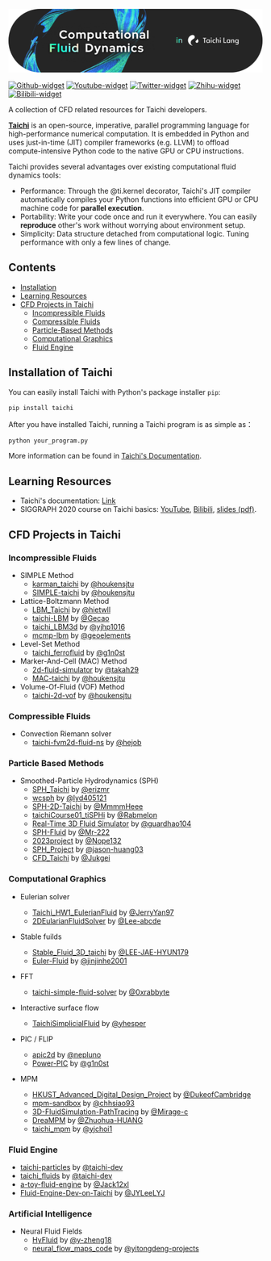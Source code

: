 
![banner](./images/banner.png)

[![Github-widget](https://img.shields.io/github/stars/taichi-dev/taichi?label=Taichi-lang&style=social)](https://github.com/taichi-dev/taichi)
[![Youtube-widget](https://img.shields.io/youtube/channel/views/UCu-k1Wglo9Ll_o2j5Bxl4cw?label=Taichi%20Graphics&style=social)](https://www.youtube.com/channel/UCu-k1Wglo9Ll_o2j5Bxl4cw)
[![Twitter-widget](https://img.shields.io/twitter/follow/taichigraphics?style=social)](https://twitter.com/taichigraphics)
[![Zhihu-widget](https://img.shields.io/badge/%E7%9F%A5%E4%B9%8E-view-blue)](https://www.zhihu.com/org/tai-ji-tu-xing)
[![Bilibili-widget](https://img.shields.io/badge/Bilibili-view-blue)](https://space.bilibili.com/1779922645)

A collection of CFD related resources for Taichi developers.

[**Taichi**](https://github.com/taichi-dev/taichi) is an open-source, imperative, parallel programming language for high-performance numerical computation. It is embedded in Python and uses just-in-time (JIT) compiler frameworks (e.g. LLVM) to offload compute-intensive Python code to the native GPU or CPU instructions.

Taichi provides several advantages over existing computational fluid dynamics tools:
- Performance: Through the @ti.kernel decorator, Taichi's JIT compiler automatically compiles your Python functions into efficient GPU or CPU machine code for **parallel execution**.
- Portability: Write your code once and run it everywhere. You can easily **reproduce** other's work without worrying about environment setup.
- Simplicity: Data structure detached from computational logic. Tuning performance with only a few lines of change.

## Contents
- [Installation](#installation-of-taichi)
- [Learning Resources](#learning-resources)
- [CFD Projects in Taichi](#cfd-projects-in-taichi)
  - [Incompressible Fluids](#incompressible-fluids)
  - [Compressible Fluids](#compressible-fluids)
  - [Particle-Based Methods](#particle-based-methods)
  - [Computational Graphics](#computational-graphics)
  - [Fluid Engine](#fluid-engine)

## Installation of Taichi
You can easily install Taichi with Python's package installer `pip`:

```bash
pip install taichi
```

After you have installed Taichi, running a Taichi program is as simple as：
```bash
python your_program.py
```

More information can be found in [Taichi's Documentation](https://docs.taichi.graphics/).

## Learning Resources
- Taichi's documentation: [Link](https://docs.taichi.graphics/)
- SIGGRAPH 2020 course on Taichi basics: [YouTube](https://youtu.be/Y0-76n3aZFA), [Bilibili](https://www.bilibili.com/video/BV1kA411n7jk/), [slides (pdf)](https://yuanming.taichi.graphics/publication/2020-taichi-tutorial/taichi-tutorial.pdf).


## CFD Projects in Taichi

### Incompressible Fluids ###

- SIMPLE Method
  - [karman_taichi](https://github.com/houkensjtu/karman_taichi) by [@houkensjtu](https://github.com/houkensjtu)
  - [SIMPLE-taichi](https://github.com/houkensjtu/SIMPLE-taichi) by [@houkensjtu](https://github.com/houkensjtu)
- Lattice-Boltzmann Method
  - [LBM_Taichi](https://github.com/hietwll/LBM_Taichi) by [@hietwll](https://github.com/hietwll)
  - [taichi-LBM](https://github.com/GeCao/taichi-LBM) by [@Gecao](https://github.com/GeCao)
  - [taichi_LBM3d](https://github.com/yjhp1016/taichi_LBM3D) by [@yjhp1016](https://github.com/yjhp1016)
  - [mcmp-lbm](https://github.com/geoelements/mcmp-lbm) by [@geoelements](https://github.com/geoelements/)
- Level-Set Method
  - [taichi_ferrofluid](https://github.com/g1n0st/taichi_ferrofluid) by [@g1n0st](https://github.com/g1n0st)
- Marker-And-Cell (MAC) Method
  - [2d-fluid-simulator](https://github.com/takah29/2d-fluid-simulator) by [@takah29](https://github.com/takah29)
  - [MAC-taichi](https://github.com/houkensjtu/MAC-taichi) by [@houkensjtu](https://github.com/houkensjtu)
- Volume-Of-Fluid (VOF) Method
  - [taichi-2d-vof](https://github.com/houkensjtu/taichi-2d-vof) by [@houkensjtu](https://github.com/houkensjtu)
  

### Compressible Fluids ###

- Convection Riemann solver
  - [taichi-fvm2d-fluid-ns](https://github.com/hejob/taichi-fvm2d-fluid-ns) by [@hejob](https://github.com/hejob)


### Particle Based Methods ###

- Smoothed-Particle Hydrodynamics (SPH) 
  - [SPH_Taichi](https://github.com/erizmr/SPH_Taichi) by [@erizmr](https://github.com/erizmr)
  - [wcsph](https://github.com/lyd405121/wcsph) by [@lyd405121](https://github.com/lyd405121)
  - [SPH-2D-Taichi](https://github.com/MmmmHeee/SPH-2D-Taichi) by [@MmmmHeee](https://github.com/MmmmHeee)
  - [taichiCourse01_tiSPHi](https://github.com/Rabmelon/taichiCourse01_tiSPHi) by [@Rabmelon](https://github.com/Rabmelon)
  - [Real-Time 3D Fluid Simulator](https://github.com/guardhao104/3DFluidSimulator) by [@guardhao104](https://github.com/guardhao104)
  - [SPH-Fluid](https://github.com/Mr-222/SPH-Fluid) by [@Mr-222](https://github.com/Mr-222/)
  - [2023project](https://github.com/Nope132/2023project) by [@Nope132](https://github.com/Nope132/)
  - [SPH_Project](https://github.com/jason-huang03/SPH_Project) by [@jason-huang03](https://github.com/jason-huang03/)
  - [CFD_Taichi](https://github.com/Jukgei/CFD_Taichi) by [@Jukgei](https://github.com/Jukgei/)


### Computational Graphics ###
- Eulerian solver
  - [Taichi_HW1_EulerianFluid](https://github.com/JerryYan97/Taichi_HW1_EulerianFluid) by [@JerryYan97](https://github.com/JerryYan97)
  - [2DEularianFluidSolver](https://github.com/Lee-abcde/2DEulerianFluidSolver/tree/main) by [@Lee-abcde](https://github.com/Lee-abcde/)

- Stable fuilds
  - [Stable_Fluid_3D_taichi](https://github.com/LEE-JAE-HYUN179/Stable_Fluid_3D_taichi) by [@LEE-JAE-HYUN179](https://github.com/LEE-JAE-HYUN179/)
  - [Euler-Fluid](https://github.com/jinjinhe2001/Euler-Fluid) by [@jinjinhe2001](https://github.com/jinjinhe2001/)
- FFT
  - [taichi-simple-fluid-solver](https://github.com/0xrabbyte/taichi_simple_fluid_solver) by [@0xrabbyte](https://github.com/0xrabbyte)
- Interactive surface flow
  - [TaichiSimplicialFluid](https://github.com/yhesper/TaichiSimplicialFluid) by [@yhesper](https://github.com/yhesper)
- PIC / FLIP
  - [apic2d](https://github.com/nepluno/apic2d) by [@nepluno](https://github.com/nepluno)
  - [Power-PIC](https://github.com/g1n0st/Power-PIC) by [@g1n0st](https://github.com/g1n0st)
- MPM
  - [HKUST_Advanced_Digital_Design_Project](https://github.com/DukeofCambridge/HKUST_Advanced_Digital_Design_Project/tree/main) by [@DukeofCambridge](https://github.com/DukeofCambridge)
  - [mpm-sandbox](https://github.com/chhsiao93/mpm-sandbox) by [@chhsiao93](https://github.com/chhsiao93)
  - [3D-FluidSimulation-PathTracing](https://github.com/Mirage-c/3D-FluidSimulation-PathTracing) by [@Mirage-c](https://github.com/Mirage-c/)
  - [DreaMPM](https://github.com/Zhuohua-HUANG/DreaMPM) by [@Zhuohua-HUANG](https://github.com/Zhuohua-HUANG/)
  - [taichi_mpm](https://github.com/yjchoi1/taichi_mpm) by [@yjchoi1](https://github.com/yjchoi1/)


### Fluid Engine ###
- [taichi-particles](https://github.com/taichi-dev/taichi-particles) by [@taichi-dev](https://github.com/taichi-dev)
- [taichi_fluids](https://github.com/taichi-dev/taichi_fluids) by [@taichi-dev](https://github.com/taichi-dev)
- [a-toy-fluid-engine](https://github.com/Jack12xl/a-toy-fluid-engine) by [@Jack12xl](https://github.com/Jack12xl)
- [Fluid-Engine-Dev-on-Taichi](https://github.com/JYLeeLYJ/Fluid-Engine-Dev-on-Taichi) by [@JYLeeLYJ](https://github.com/JYLeeLYJ)

### Artificial Intelligence ###
- Neural Fluid Fields
  - [HyFluid](https://github.com/y-zheng18/HyFluid) by [@y-zheng18](https://github.com/y-zheng18/)
  - [neural_flow_maps_code](https://github.com/yitongdeng-projects/neural_flow_maps_code) by [@yitongdeng-projects](https://github.com/yitongdeng-projects/)